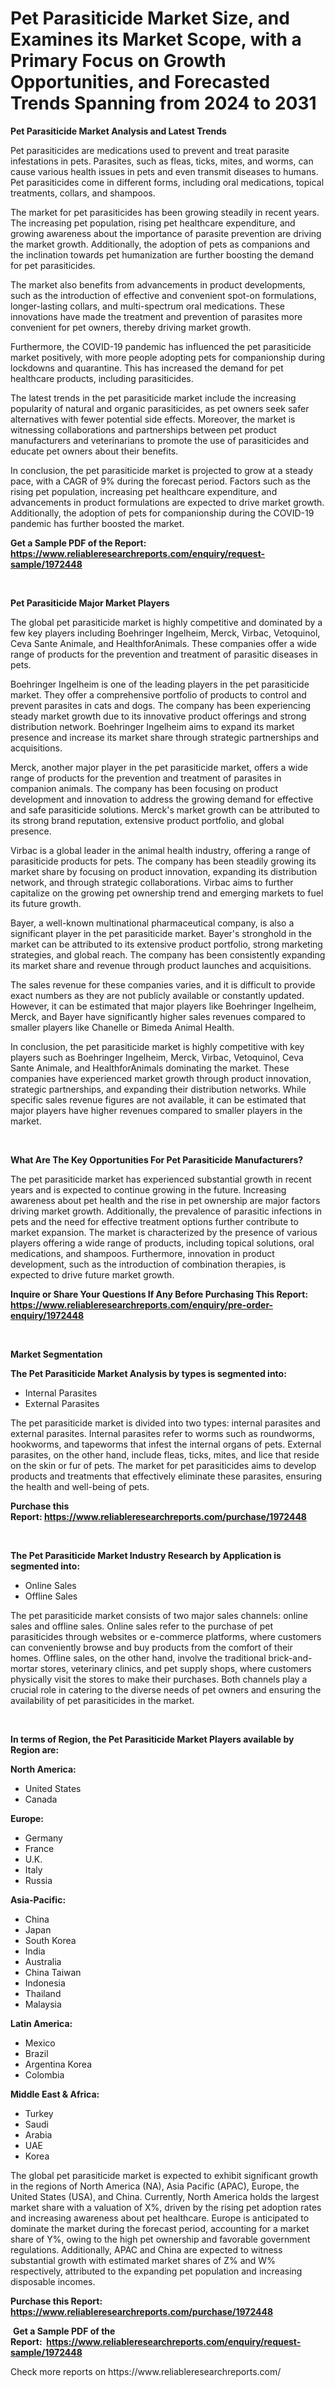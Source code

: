 <p><h1>Pet Parasiticide Market Size, and Examines its Market Scope, with a Primary Focus on Growth Opportunities, and Forecasted Trends Spanning from 2024 to 2031</h1></p><p><strong>Pet Parasiticide Market Analysis and Latest Trends</strong></p>
<p><p>Pet parasiticides are medications used to prevent and treat parasite infestations in pets. Parasites, such as fleas, ticks, mites, and worms, can cause various health issues in pets and even transmit diseases to humans. Pet parasiticides come in different forms, including oral medications, topical treatments, collars, and shampoos.</p><p>The market for pet parasiticides has been growing steadily in recent years. The increasing pet population, rising pet healthcare expenditure, and growing awareness about the importance of parasite prevention are driving the market growth. Additionally, the adoption of pets as companions and the inclination towards pet humanization are further boosting the demand for pet parasiticides.</p><p>The market also benefits from advancements in product developments, such as the introduction of effective and convenient spot-on formulations, longer-lasting collars, and multi-spectrum oral medications. These innovations have made the treatment and prevention of parasites more convenient for pet owners, thereby driving market growth.</p><p>Furthermore, the COVID-19 pandemic has influenced the pet parasiticide market positively, with more people adopting pets for companionship during lockdowns and quarantine. This has increased the demand for pet healthcare products, including parasiticides.</p><p>The latest trends in the pet parasiticide market include the increasing popularity of natural and organic parasiticides, as pet owners seek safer alternatives with fewer potential side effects. Moreover, the market is witnessing collaborations and partnerships between pet product manufacturers and veterinarians to promote the use of parasiticides and educate pet owners about their benefits.</p><p>In conclusion, the pet parasiticide market is projected to grow at a steady pace, with a CAGR of 9% during the forecast period. Factors such as the rising pet population, increasing pet healthcare expenditure, and advancements in product formulations are expected to drive market growth. Additionally, the adoption of pets for companionship during the COVID-19 pandemic has further boosted the market.</p></p>
<p><strong>Get a Sample PDF of the Report:&nbsp; <a href="https://www.reliableresearchreports.com/enquiry/request-sample/1972448">https://www.reliableresearchreports.com/enquiry/request-sample/1972448</a></strong></p>
<p>&nbsp;</p>
<p><strong>Pet Parasiticide Major Market Players</strong></p>
<p><p>The global pet parasiticide market is highly competitive and dominated by a few key players including Boehringer Ingelheim, Merck, Virbac, Vetoquinol, Ceva Sante Animale, and HealthforAnimals. These companies offer a wide range of products for the prevention and treatment of parasitic diseases in pets.</p><p>Boehringer Ingelheim is one of the leading players in the pet parasiticide market. They offer a comprehensive portfolio of products to control and prevent parasites in cats and dogs. The company has been experiencing steady market growth due to its innovative product offerings and strong distribution network. Boehringer Ingelheim aims to expand its market presence and increase its market share through strategic partnerships and acquisitions.</p><p>Merck, another major player in the pet parasiticide market, offers a wide range of products for the prevention and treatment of parasites in companion animals. The company has been focusing on product development and innovation to address the growing demand for effective and safe parasiticide solutions. Merck's market growth can be attributed to its strong brand reputation, extensive product portfolio, and global presence.</p><p>Virbac is a global leader in the animal health industry, offering a range of parasiticide products for pets. The company has been steadily growing its market share by focusing on product innovation, expanding its distribution network, and through strategic collaborations. Virbac aims to further capitalize on the growing pet ownership trend and emerging markets to fuel its future growth.</p><p>Bayer, a well-known multinational pharmaceutical company, is also a significant player in the pet parasiticide market. Bayer's stronghold in the market can be attributed to its extensive product portfolio, strong marketing strategies, and global reach. The company has been consistently expanding its market share and revenue through product launches and acquisitions.</p><p>The sales revenue for these companies varies, and it is difficult to provide exact numbers as they are not publicly available or constantly updated. However, it can be estimated that major players like Boehringer Ingelheim, Merck, and Bayer have significantly higher sales revenues compared to smaller players like Chanelle or Bimeda Animal Health.</p><p>In conclusion, the pet parasiticide market is highly competitive with key players such as Boehringer Ingelheim, Merck, Virbac, Vetoquinol, Ceva Sante Animale, and HealthforAnimals dominating the market. These companies have experienced market growth through product innovation, strategic partnerships, and expanding their distribution networks. While specific sales revenue figures are not available, it can be estimated that major players have higher revenues compared to smaller players in the market.</p></p>
<p>&nbsp;</p>
<p><strong>What Are The Key Opportunities For Pet Parasiticide Manufacturers?</strong></p>
<p><p>The pet parasiticide market has experienced substantial growth in recent years and is expected to continue growing in the future. Increasing awareness about pet health and the rise in pet ownership are major factors driving market growth. Additionally, the prevalence of parasitic infections in pets and the need for effective treatment options further contribute to market expansion. The market is characterized by the presence of various players offering a wide range of products, including topical solutions, oral medications, and shampoos. Furthermore, innovation in product development, such as the introduction of combination therapies, is expected to drive future market growth.</p></p>
<p><strong>Inquire or Share Your Questions If Any Before Purchasing This Report: <a href="https://www.reliableresearchreports.com/enquiry/pre-order-enquiry/1972448">https://www.reliableresearchreports.com/enquiry/pre-order-enquiry/1972448</a></strong></p>
<p>&nbsp;</p>
<p><strong>Market Segmentation</strong></p>
<p><strong>The Pet Parasiticide Market Analysis by types is segmented into:</strong></p>
<p><ul><li>Internal Parasites</li><li>External Parasites</li></ul></p>
<p><p>The pet parasiticide market is divided into two types: internal parasites and external parasites. Internal parasites refer to worms such as roundworms, hookworms, and tapeworms that infest the internal organs of pets. External parasites, on the other hand, include fleas, ticks, mites, and lice that reside on the skin or fur of pets. The market for pet parasiticides aims to develop products and treatments that effectively eliminate these parasites, ensuring the health and well-being of pets.</p></p>
<p><strong>Purchase this Report:&nbsp;<a href="https://www.reliableresearchreports.com/purchase/1972448">https://www.reliableresearchreports.com/purchase/1972448</a></strong></p>
<p>&nbsp;</p>
<p><strong>The Pet Parasiticide Market Industry Research by Application is segmented into:</strong></p>
<p><ul><li>Online Sales</li><li>Offline Sales</li></ul></p>
<p><p>The pet parasiticide market consists of two major sales channels: online sales and offline sales. Online sales refer to the purchase of pet parasiticides through websites or e-commerce platforms, where customers can conveniently browse and buy products from the comfort of their homes. Offline sales, on the other hand, involve the traditional brick-and-mortar stores, veterinary clinics, and pet supply shops, where customers physically visit the stores to make their purchases. Both channels play a crucial role in catering to the diverse needs of pet owners and ensuring the availability of pet parasiticides in the market.</p></p>
<p>&nbsp;</p>
<p><strong>In terms of Region, the Pet Parasiticide Market Players available by Region are:</strong></p>
<p>
    <p> <strong> North America: </strong>
        <ul>
            <li>United States</li>
            <li>Canada</li>
        </ul>
        </p> 
    <p> <strong> Europe: </strong>
        <ul>
            <li>Germany</li>
            <li>France</li>
            <li>U.K.</li>
            <li>Italy</li>
            <li>Russia</li>
        </ul>
        </p> 
    <p> <strong> Asia-Pacific: </strong>
        <ul>
            <li>China</li>
            <li>Japan</li>
            <li>South Korea</li>
            <li>India</li>
            <li>Australia</li>
            <li>China Taiwan</li>
            <li>Indonesia</li>
            <li>Thailand</li>
            <li>Malaysia</li>
        </ul>
        </p> 
    <p> <strong> Latin America: </strong>
        <ul>
            <li>Mexico</li>
            <li>Brazil</li>
            <li>Argentina Korea</li>
            <li>Colombia</li>
        </ul>
        </p> 
    <p> <strong> Middle East & Africa: </strong>
        <ul>
            <li>Turkey</li>
            <li>Saudi</li>
            <li>Arabia</li>
            <li>UAE</li>
            <li>Korea</li>
        </ul>
    </p>
    </p>
<p><p>The global pet parasiticide market is expected to exhibit significant growth in the regions of North America (NA), Asia Pacific (APAC), Europe, the United States (USA), and China. Currently, North America holds the largest market share with a valuation of X%, driven by the rising pet adoption rates and increasing awareness about pet healthcare. Europe is anticipated to dominate the market during the forecast period, accounting for a market share of Y%, owing to the high pet ownership and favorable government regulations. Additionally, APAC and China are expected to witness substantial growth with estimated market shares of Z% and W% respectively, attributed to the expanding pet population and increasing disposable incomes.</p></p>
<p><strong>Purchase this Report: <a href="https://www.reliableresearchreports.com/purchase/1972448">https://www.reliableresearchreports.com/purchase/1972448</a></strong></p>
<p>&nbsp;<strong>Get a Sample PDF of the Report:&nbsp;&nbsp;<a href="https://www.reliableresearchreports.com/enquiry/request-sample/1972448">https://www.reliableresearchreports.com/enquiry/request-sample/1972448</a></strong></p>
<p><strong></strong></p>
<p>Check more reports on https://www.reliableresearchreports.com/</p>